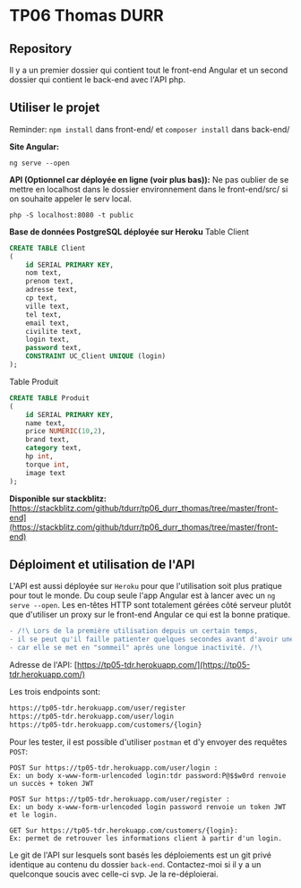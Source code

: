 # TP06 Thomas DURR

## Repository
Il y a un premier dossier qui contient tout le front-end Angular et un second dossier qui contient le back-end avec l'API php.

## Utiliser le projet

Reminder: `npm install` dans front-end/ et `composer install` dans back-end/

**Site Angular:**
```
ng serve --open
```

**API (Optionnel car déployée en ligne (voir plus bas)):**
Ne pas oublier de se mettre en localhost dans le dossier environnement dans le front-end/src/ si on souhaite appeler le serv local.
```
php -S localhost:8080 -t public
```

**Base de données PostgreSQL déployée sur Heroku**
Table Client
```sql
CREATE TABLE Client 
(
    id SERIAL PRIMARY KEY, 
    nom text, 
    prenom text, 
    adresse text, 
    cp text, 
    ville text, 
    tel text, 
    email text, 
    civilite text, 
    login text, 
    password text, 
    CONSTRAINT UC_Client UNIQUE (login)
);
```

Table Produit
```sql
CREATE TABLE Produit 
(
    id SERIAL PRIMARY KEY, 
    name text, 
    price NUMERIC(10,2), 
    brand text, 
    category text, 
    hp int, 
    torque int, 
    image text
);
```

**Disponible sur stackblitz:**
[https://stackblitz.com/github/tdurr/tp06_durr_thomas/tree/master/front-end](https://stackblitz.com/github/tdurr/tp06_durr_thomas/tree/master/front-end)

## Déploiment et utilisation de l'API
L'API est aussi déployée sur `Heroku` pour que l'utilisation soit plus pratique pour tout le monde. Du coup seule l'app Angular est à lancer avec un `ng serve --open`. Les en-têtes HTTP sont totalement gérées côté serveur plutôt que d'utiliser un proxy sur le front-end Angular ce qui est la bonne pratique.

```diff
- /!\ Lors de la première utilisation depuis un certain temps,
- il se peut qu'il faille patienter quelques secondes avant d'avoir une réponse de l'API
- car elle se met en "sommeil" après une longue inactivité. /!\
```

Adresse de l'API: [https://tp05-tdr.herokuapp.com/](https://tp05-tdr.herokuapp.com/)

Les trois endpoints sont:
```bash
https://tp05-tdr.herokuapp.com/user/register
https://tp05-tdr.herokuapp.com/user/login
https://tp05-tdr.herokuapp.com/customers/{login}
```

Pour les tester, il est possible d'utiliser `postman` et d'y envoyer des requêtes `POST`:
```
POST Sur https://tp05-tdr.herokuapp.com/user/login :
Ex: un body x-www-form-urlencoded login:tdr password:P@$$w0rd renvoie un succès + token JWT

POST Sur https://tp05-tdr.herokuapp.com/user/register :
Ex: un body x-www-form-urlencoded login password renvoie un token JWT et le login.

GET Sur https://tp05-tdr.herokuapp.com/customers/{login}:
Ex: permet de retrouver les informations client à partir d'un login.
```

Le git de l'API sur lesquels sont basés les déploiements est un git privé identique au contenu du dossier `back-end`. Contactez-moi si il y a un quelconque soucis avec celle-ci svp. Je la re-déploierai.